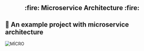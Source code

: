 <h2 align="center">
:fire:  Microservice Architecture :fire:
</h2>

## :pushpin:  An example project with microservice architecture

![MİCRO](https://user-images.githubusercontent.com/50150182/145682560-4c4f35d9-896b-4b62-9b30-ff97f260e145.png)
